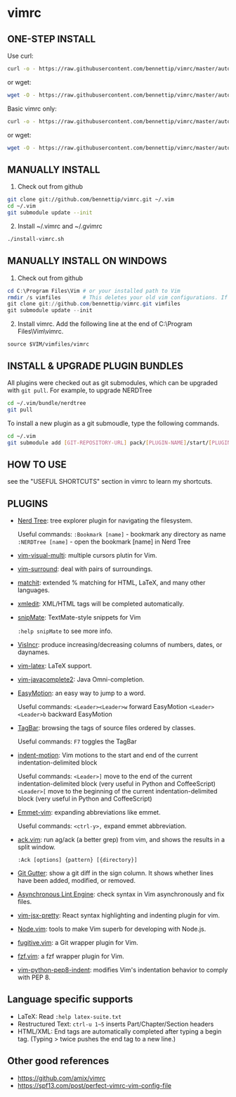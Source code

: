 vimrc
============
ONE-STEP INSTALL
----------------

Use curl:

```sh
curl -o - https://raw.githubusercontent.com/bennettip/vimrc/master/auto-install.sh | sh
```

or wget:

```sh
wget -O - https://raw.githubusercontent.com/bennettip/vimrc/master/auto-install.sh | sh
```

Basic vimrc only:

```sh
curl -o - https://raw.githubusercontent.com/bennettip/vimrc/master/auto-install-basic.sh | sh
```

or wget:

```sh
wget -O - https://raw.githubusercontent.com/bennettip/vimrc/master/auto-install-basic.sh | sh
```

MANUALLY INSTALL
----------------

1. Check out from github

```sh
git clone git://github.com/bennettip/vimrc.git ~/.vim
cd ~/.vim
git submodule update --init
```

2. Install ~/.vimrc and ~/.gvimrc

```sh
./install-vimrc.sh
```

MANUALLY INSTALL ON WINDOWS
---------------------------

1. Check out from github

```PowerShell
cd C:\Program Files\Vim # or your installed path to Vim
rmdir /s vimfiles       # This deletes your old vim configurations. If you want to keep it, use move instead of rmdir.
git clone git://github.com/bennettip/vimrc.git vimfiles
git submodule update --init
```

2. Install vimrc. Add the following line at the end of C:\Program Files\Vim\vimrc.

```vim
source $VIM/vimfiles/vimrc
```

INSTALL & UPGRADE PLUGIN BUNDLES
--------------------------------

All plugins were checked out as git submodules,
which can be upgraded with `git pull`. For example, to upgrade NERDTree

```sh
cd ~/.vim/bundle/nerdtree
git pull
```

To install a new plugin as a git submoudle, type the following commands.

```sh
cd ~/.vim
git submodule add [GIT-REPOSITORY-URL] pack/[PLUGIN-NAME]/start/[PLUGIN-NAME]
```

HOW TO USE
----------

see the "USEFUL SHORTCUTS" section in vimrc to learn my shortcuts.

PLUGINS
-------

* [Nerd Tree](https://github.com/scrooloose/nerdtree): tree explorer plugin for navigating the filesystem.

  Useful commands:
    `:Bookmark [name]` - bookmark any directory as name
    `:NERDTree [name]` - open the bookmark [name] in Nerd Tree

* [vim-visual-multi](https://github.com/mg979/vim-visual-multi): multiple cursors plutin for Vim.

* [vim-surround](https://github.com/tpope/vim-surround): deal with pairs of surroundings.

* [matchit](https://github.com/benjifisher/matchit.zip): extended % matching for HTML, LaTeX, and many other languages.

* [xmledit](https://github.com/sukima/xmledit): XML/HTML tags will be completed automatically.

* [snipMate](https://github.com/garbas/vim-snipmate): TextMate-style snippets for Vim

  `:help snipMate` to see more info.

* [VisIncr](https://github.com/vim-scripts/VisIncr): produce increasing/decreasing columns of numbers, dates, or daynames.

* [vim-latex](https://github.com/vim-latex/vim-latex): LaTeX support.

* [vim-javacomplete2](https://github.com/artur-shaik/vim-javacomplete2): Java Omni-completion.

* [EasyMotion](https://github.com/Lokaltog/vim-easymotion): an easy way to jump to a word.

  Useful commands:
    `<Leader><Leader>w` forward EasyMotion
    `<Leader><Leader>b` backward EasyMotion

* [TagBar](https://github.com/preservim/tagbar): browsing the tags of source files ordered by classes.

  Useful commands:
    `F7` toggles the TagBar

* [indent-motion](https://github.com/tmhedberg/indent-motion): Vim motions to the start and end of the current indentation-delimited block

  Useful commands:
    `<Leader>]` move to the end of the current indentation-delimited block (very useful in Python and CoffeeScript)
    `<Leader>[` move to the beginning of the current indentation-delimited block (very useful in Python and CoffeeScript)

* [Emmet-vim](https://github.com/mattn/emmet-vim): expanding abbreviations like emmet.

  Useful commands:
    `<ctrl-y>,` expand emmet abbreviation.

* [ack.vim](https://github.com/mileszs/ack.vim): run ag/ack (a better grep) from vim, and shows the results in a split window.

  `:Ack [options] {pattern} [{directory}]`

* [Git Gutter](https://github.com/airblade/vim-gitgutter): show a git diff in the sign column. It shows whether lines have been added, modified, or removed.

* [Asynchronous Lint Engine](https://github.com/dense-analysis/ale): check syntax in Vim asynchronously and fix files.

* [vim-jsx-pretty](https://github.com/MaxMEllon/vim-jsx-pretty): React syntax highlighting and indenting plugin for vim.

* [Node.vim](https://github.com/moll/vim-node): tools to make Vim superb for developing with Node.js.

* [fugitive.vim](https://github.com/tpope/vim-fugitive): a Git wrapper plugin for Vim.

* [fzf.vim](https://github.com/junegunn/fzf.vim): a fzf wrapper plugin for Vim.

* [vim-python-pep8-indent](https://github.com/Vimjas/vim-python-pep8-indent): modifies Vim's indentation behavior to comply with PEP 8.

Language specific supports
--------------------------

* LaTeX: Read `:help latex-suite.txt`
* Restructured Text: `ctrl-u 1~5` inserts Part/Chapter/Section headers
* HTML/XML: End tags are automatically completed after typing a begin tag. (Typing > twice pushes the end tag to a new line.)

Other good references
---------------------

* https://github.com/amix/vimrc
* https://spf13.com/post/perfect-vimrc-vim-config-file
